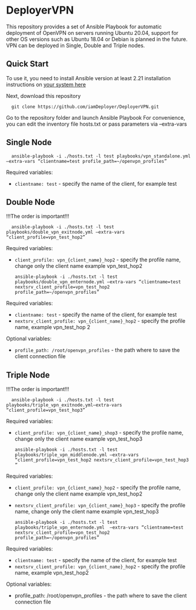 # DeployerVPN
This repository provides a set of Ansible Playbook for automatic deployment of OpenVPN on servers running Ubuntu 20.04, support for other OS versions such as Ubuntu 18.04 or Debian is planned in the future. VPN can be deployed in Single, Double and Triple nodes.

## Quick Start

To use it, you need to install Ansible version at least 2.21 installation instructions on [your system here](https://docs.ansible.com/ansible/latest/installation_guide/installation_distros.html)

Next, download this repository

      git clone https://github.com/iamDeployer/DeployerVPN.git

Go to the repository folder and launch Ansible Playbook
For convenience, you can edit the inventory file hosts.txt or pass parameters via –extra-vars

## Single Node

      ansible-playbook -i ./hosts.txt -l test playbooks/vpn_standalone.yml –extra-vars “clientname=test profile_path=~/openvpn_profiles”  

Required variables:
* `clientname: test` - specify the name of the client, for example test

## Double Node 

!!!The order is important!!!

      ansible-playbook -i ./hosts.txt -l test playbooks/double_vpn_exitnode.yml –extra-vars “client_profile=vpn_test_hop2”    

Required variables:
* `client_profile: vpn_{client_name}_hop2` - specify the profile name, change only the client name example vpn_test_hop2

      ansible-playbook -i ./hosts.txt -l test playbooks/double_vpn_enternode.yml –extra-vars “clientname=test nextsrv_client_profile=vpn_test_hop2 profile_path=~/openvpn_profiles”   

Required variables:
* `clientname: test` - specify the name of the client, for example test
* `nextsrv_client_profile: vpn_{client_name}_hop2` - specify the profile name, example vpn_test_hop 2

Optional variables:
* `profile_path: /root/openvpn_profiles` - the path where to save the client connection file

## Triple Node

!!!The order is important!!!

      ansible-playbook -i ./hosts.txt -l test playbooks/triple_vpn_exitnode.yml–extra-vars “client_profile=vpn_test_hop3”   

Required variables:
* `client_profile: vpn_{client_name}_shop3` - specify the profile name, change only the client name example vpn_test_hop3

      ansible-playbook -i ./hosts.txt -l test playbooks/triple_vpn_middlenode.yml –extra-vars “client_profile=vpn_test_hop2 nextsrv_client_profile=vpn_test_hop3 ”   

Required variables:
* `client_profile: vpn_{client_name}_hop2` - specify the profile name, change only the client name example vpn_test_hop2
* `nextsrv_client_profile: vpn_{client_name}_hop3` - specify the profile name, change only the client name example vpn_test_hop3

      ansible-playbook -i ./hosts.txt -l test playbooks/triple_vpn_enternode.yml  –extra-vars “clientname=test nextsrv_client_profile=vpn_test_hop2 profile_path=~/openvpn_profiles”   

Required variables:
* `clientname: test` - specify the name of the client, for example test
* `nextsrv_client_profile: vpn_{client_name}_hop2` - specify the profile name, example vpn_test_hop2

Optional variables:
* profile_path: /root/openvpn_profiles - the path where to save the client connection file
